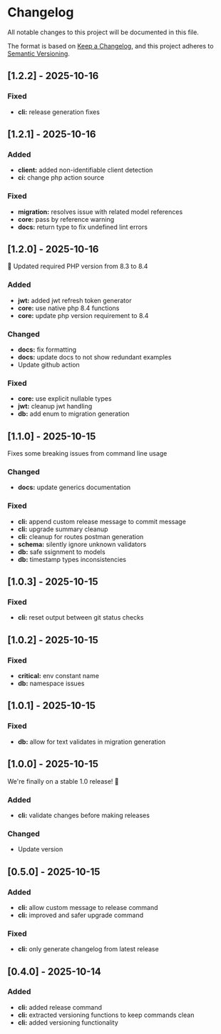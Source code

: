 # Changelog

All notable changes to this project will be documented in this file.

The format is based on [Keep a Changelog](https://keepachangelog.com/en/1.1.0/),
and this project adheres to [Semantic Versioning](https://semver.org/spec/v2.0.0.html).

## [1.2.2] - 2025-10-16

### Fixed
- **cli:** release generation fixes


## [1.2.1] - 2025-10-16

### Added
- **client:** added non-identifiable client detection
- **ci:** change php action source

### Fixed
- **migration:** resolves issue with related model references
- **core:** pass by reference warning
- **docs:** return type to fix undefined lint errors


## [1.2.0] - 2025-10-16

🐘 Updated required PHP version from 8.3 to 8.4

### Added
- **jwt:** added jwt refresh token generator
- **core:** use native php 8.4 functions
- **core:** update php version requirement to 8.4

### Changed
- **docs:** fix formatting
- **docs:** update docs to not show redundant examples
- Update github action

### Fixed
- **core:** use explicit nullable types
- **jwt:** cleanup jwt handling
- **db:** add enum to migration generation


## [1.1.0] - 2025-10-15

Fixes some breaking issues from command line usage

### Changed
- **docs:** update generics documentation

### Fixed
- **cli:** append custom release message to commit message
- **cli:** upgrade summary cleanup
- **cli:** cleanup for routes postman generation
- **schema:** silently ignore unknown validators
- **db:** safe ssignment to models
- **db:** timestamp types inconsistencies


## [1.0.3] - 2025-10-15

### Fixed
- **cli:** reset output between git status checks


## [1.0.2] - 2025-10-15

### Fixed
- **critical:** env constant name
- **db:** namespace issues


## [1.0.1] - 2025-10-15

### Fixed
- **db:** allow for text validates in migration generation


## [1.0.0] - 2025-10-15

We're finally on a stable 1.0 release! 🥳

### Added
- **cli:** validate changes before making releases

### Changed
- Update version


## [0.5.0] - 2025-10-15

### Added
- **cli:** allow custom message to release command
- **cli:** improved and safer upgrade command

### Fixed
- **cli:** only generate changelog from latest release


## [0.4.0] - 2025-10-14

### Added
- **cli:** added release command
- **cli:** extracted versioning functions to keep commands clean
- **cli:** added versioning functionality

